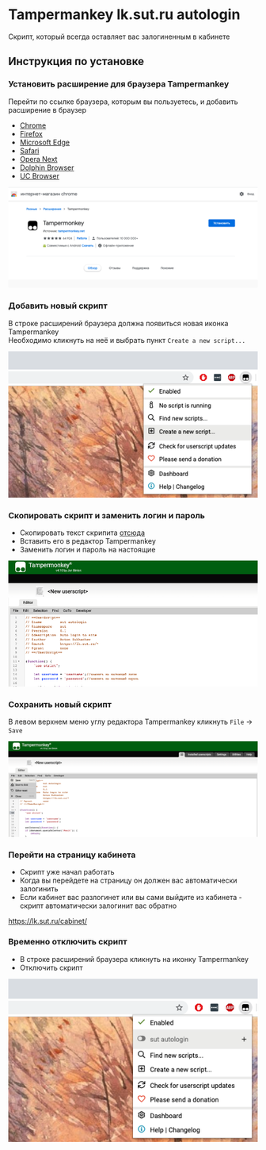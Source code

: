 # Tampermankey lk.sut.ru autologin

Скрипт, который всегда оставляет вас залогиненным в кабинете

## Инструкция по установке

### Установить расширение для браузера Tampermankey
Перейти по ссылке браузера, которым вы пользуетесь, и добавить расширение в браузер
* [Chrome](https://www.tampermonkey.net/?ext=dhdg&browser=chrome)
* [Firefox](https://www.tampermonkey.net/?ext=dhdg&browser=firefox)
* [Microsoft Edge](https://www.tampermonkey.net/?ext=dhdg&browser=edge)
* [Safari](https://www.tampermonkey.net/?ext=dhdg&browser=safari)
* [Opera Next](https://www.tampermonkey.net/?ext=dhdg&browser=opera)
* [Dolphin Browser](https://www.tampermonkey.net/?ext=dhdg&browser=dolphin)
* [UC Browser](https://www.tampermonkey.net/?ext=dhdg&browser=ucweb)

![Скриншот примера добавления расширения в браузер Chrome](./screenshots/add-extension.png)

### Добавить новый скрипт
В строке расширений браузера должна появиться новая иконка Tampermankey<br>
Необходимо кликнуть на неё и выбрать пункт `Create a new script...`<br>

![](./screenshots/create-new-script.png)

### Скопировать скрипт и заменить логин и пароль

* Скопировать текст скрипита [отсюда](https://raw.githubusercontent.com/mrsuh/lk-sut-tampermonkey/master/script.js)
* Вставить его в редактор Tampermankey
* Заменить логин и пароль на настоящие

![](./screenshots/paste-new-script.png)

### Сохранить новый скрипт
В левом верхнем меню углу редактора Tampermankey кликнуть `File` -> `Save`

![](./screenshots/save-new-script.png)

### Перейти на страницу кабинета
* Скрипт уже начал работать
* Когда вы перейдете на страницу он должен вас автоматически залогинить
* Если кабинет вас разлогинет или вы сами выйдите из кабинета - скрипт автоматически залогинит вас обратно

https://lk.sut.ru/cabinet/


### Временно отключить скрипт
* В строке расширений браузера кликнуть на иконку Tampermankey<br>
* Отключить скрипт

![](./screenshots/disable-script.png)

